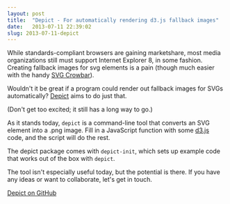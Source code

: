```yaml
---
layout: post
title:  "Depict - For automatically rendering d3.js fallback images"
date:   2013-07-11 22:39:02
slug: 2013-07-11-depict
---
```


While standards-compliant browsers are gaining marketshare, most media organizations still must support Internet Explorer 8, in some fashion. Creating fallback images for svg elements is a pain (though much easier with the handy [SVG Crowbar][svg-crowbar]).

Wouldn't it be great if a program could render out fallback images for SVGs automatically? [Depict][depict] aims to do just that.

(Don't get too excited; it still has a long way to go.)

As it stands today, `depict` is a command-line tool that converts an SVG element into a .png image. Fill in a JavaScript function with some [d3.js][d3] code, and the script will do the rest.

The depict package comes with `depict-init`, which sets up example code that works out of the box with `depict`.

The tool isn't especially useful today, but the potential is there. If you have any ideas or want to collaborate, let's get in touch.

[Depict on GitHub][depict]

[svg-crowbar]: http://nytimes.github.io/svg-crowbar/
[depict]: https://github.com/kevinschaul/depict
[d3]: http://www.kevinschaul.com/2013/07/11/depict-automatically-rendering-d3-fallback-images/d3js.org

